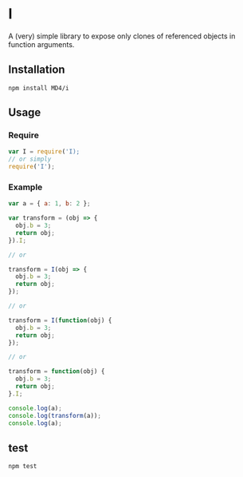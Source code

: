 # I

A (very) simple library to expose only clones of referenced objects in function arguments.

## Installation

```npm install MD4/i```

## Usage

### Require

```javascript
var I = require('I);
// or simply
require('I');
```

### Example

```javascript
var a = { a: 1, b: 2 };

var transform = (obj => {
  obj.b = 3;
  return obj;
}).I;

// or

transform = I(obj => {
  obj.b = 3;
  return obj;
});

// or

transform = I(function(obj) {
  obj.b = 3;
  return obj;
});

// or

transform = function(obj) {
  obj.b = 3;
  return obj;
}.I;

console.log(a);
console.log(transform(a));
console.log(a);
```

## test
```npm test```